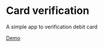 # Card verification
A simple app to verification debit card

[Demo](https://enkooo.github.io/card-verification/)
